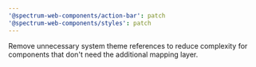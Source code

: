 ```yaml
---
'@spectrum-web-components/action-bar': patch
'@spectrum-web-components/styles': patch
---
```


Remove unnecessary system theme references to reduce complexity for components that don't need the additional mapping layer.
